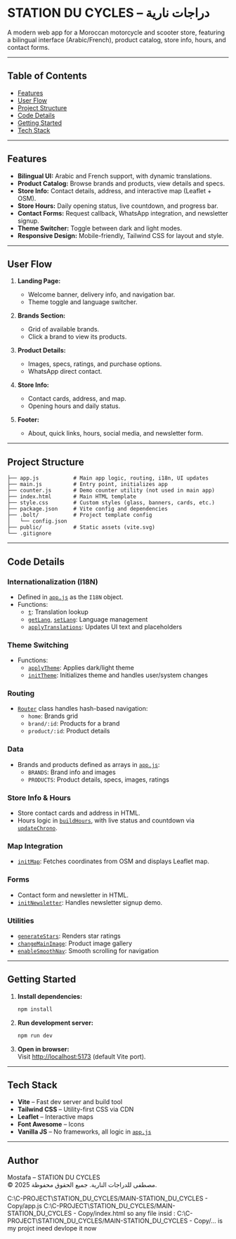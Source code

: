 # STATION DU CYCLES – دراجات نارية

A modern web app for a Moroccan motorcycle and scooter store, featuring a bilingual interface (Arabic/French), product catalog, store info, hours, and contact forms.

---

## Table of Contents

- [Features](#features)
- [User Flow](#user-flow)
- [Project Structure](#project-structure)
- [Code Details](#code-details)
- [Getting Started](#getting-started)
- [Tech Stack](#tech-stack)

---

## Features

- **Bilingual UI:** Arabic and French support, with dynamic translations.
- **Product Catalog:** Browse brands and products, view details and specs.
- **Store Info:** Contact details, address, and interactive map (Leaflet + OSM).
- **Store Hours:** Daily opening status, live countdown, and progress bar.
- **Contact Forms:** Request callback, WhatsApp integration, and newsletter signup.
- **Theme Switcher:** Toggle between dark and light modes.
- **Responsive Design:** Mobile-friendly, Tailwind CSS for layout and style.

---

## User Flow

1. **Landing Page:**  
   - Welcome banner, delivery info, and navigation bar.
   - Theme toggle and language switcher.

2. **Brands Section:**  
   - Grid of available brands.
   - Click a brand to view its products.

3. **Product Details:**  
   - Images, specs, ratings, and purchase options.
   - WhatsApp direct contact.

4. **Store Info:**  
   - Contact cards, address, and map.
   - Opening hours and daily status.

5. **Footer:**  
   - About, quick links, hours, social media, and newsletter form.

---

## Project Structure

```
├── app.js           # Main app logic, routing, i18n, UI updates
├── main.js          # Entry point, initializes app
├── counter.js       # Demo counter utility (not used in main app)
├── index.html       # Main HTML template
├── style.css        # Custom styles (glass, banners, cards, etc.)
├── package.json     # Vite config and dependencies
├── .bolt/           # Project template config
│   └── config.json
├── public/          # Static assets (vite.svg)
└── .gitignore
```

---

## Code Details

### Internationalization (I18N)

- Defined in [`app.js`](app.js) as the `I18N` object.
- Functions:  
  - [`t`](app.js): Translation lookup  
  - [`getLang`](app.js), [`setLang`](app.js): Language management  
  - [`applyTranslations`](app.js): Updates UI text and placeholders

### Theme Switching

- Functions:  
  - [`applyTheme`](app.js): Applies dark/light theme  
  - [`initTheme`](app.js): Initializes theme and handles user/system changes

### Routing

- [`Router`](app.js) class handles hash-based navigation:
  - `home`: Brands grid
  - `brand/:id`: Products for a brand
  - `product/:id`: Product details

### Data

- Brands and products defined as arrays in [`app.js`](app.js):
  - `BRANDS`: Brand info and images
  - `PRODUCTS`: Product details, specs, images, ratings

### Store Info & Hours

- Store contact cards and address in HTML.
- Hours logic in [`buildHours`](app.js), with live status and countdown via [`updateChrono`](app.js).

### Map Integration

- [`initMap`](app.js): Fetches coordinates from OSM and displays Leaflet map.

### Forms

- Contact form and newsletter in HTML.
- [`initNewsletter`](app.js): Handles newsletter signup demo.

### Utilities

- [`generateStars`](app.js): Renders star ratings
- [`changeMainImage`](app.js): Product image gallery
- [`enableSmoothNav`](app.js): Smooth scrolling for navigation

---

## Getting Started

1. **Install dependencies:**
   ```sh
   npm install
   ```
2. **Run development server:**
   ```sh
   npm run dev
   ```
3. **Open in browser:**  
   Visit [http://localhost:5173](http://localhost:5173) (default Vite port).

---

## Tech Stack

- **Vite** – Fast dev server and build tool
- **Tailwind CSS** – Utility-first CSS via CDN
- **Leaflet** – Interactive maps
- **Font Awesome** – Icons
- **Vanilla JS** – No frameworks, all logic in [`app.js`](app.js)

---

## Author

Mostafa – STATION DU CYCLES  
© 2025 مصطفى للدراجات النارية. جميع الحقوق محفوظة.


C:\C-PROJECT\STATION_DU_CYCLES/MAIN-STATION_DU_CYCLES - Copy/app.js
C:\C-PROJECT\STATION_DU_CYCLES/MAIN-STATION_DU_CYCLES - Copy/index.html
so any file insid : C:\C-PROJECT\STATION_DU_CYCLES/MAIN-STATION_DU_CYCLES - Copy/... is my projct ineed devlope it now 
